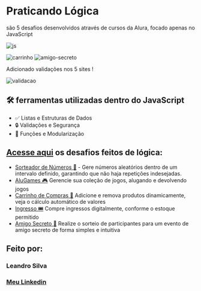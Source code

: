 # Praticando Lógica
são 5 desafios desenvolvidos através de cursos da Alura, focado apenas no JavaScript

![js](https://img.shields.io/badge/JavaScript-323330?style=for-the-badge&logo=javascript&logoColor=F7DF1E)


![carrinho](https://github.com/user-attachments/assets/02d8ed2a-b15f-4a95-a931-ec78736ee352)
![amigo-secreto](https://github.com/user-attachments/assets/cb70ed01-b282-4f41-83af-d5ddcface1e9)

Adicionado validações nos 5 sites !

![validacao](https://github.com/user-attachments/assets/3cc8a3cc-3ec6-4e80-8738-e8a5503e6c14)

## 🛠️ ferramentas utilizadas dentro do JavaScript
- ✅ Listas e Estruturas de Dados
- 🔒 Validações e Segurança
- 🎯 Funções e Modularização

## <a href="https://leandrosilvan.github.io/praticando-logica/">Acesse aqui<a> os desafios feitos de lógica:
- <a href="sorteador-numeros/index.html">Sorteador de Números 🎲</a> - Gere números aleatórios dentro de um intervalo definido, garantindo que não haja repetições indesejadas.
- <a href="alugames/index.html">AluGames 🎮</a> Gerencie sua coleção de jogos, alugando e devolvendo jogos
- <a href="carrinho-compras/index.html">Carrinho de Compras 🛒</a> Adicione e remova produtos dinamicamente, veja o cálculo automático de valores
- <a href="ingresso/index.html">Ingresso 🎟️</a> Compre ingressos digitalmente, conforme o estoque permitido
- <a href="amigo-secreto/index.html">Amigo Secreto 🎁</a> Realize o sorteio de participantes para um evento de amigo secreto de forma simples e intuitiva

## Feito por:

### Leandro Silva
### <a href="https://www.linkedin.com/in/leandro-silva-do-nascimento/">Meu Linkedin</a>
